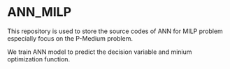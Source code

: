 # ANN_MILP

This repository is used to store the source codes of ANN for MILP problem especially focus on the P-Medium problem.

We train ANN model to predict the decision variable and minium optimization function. 

